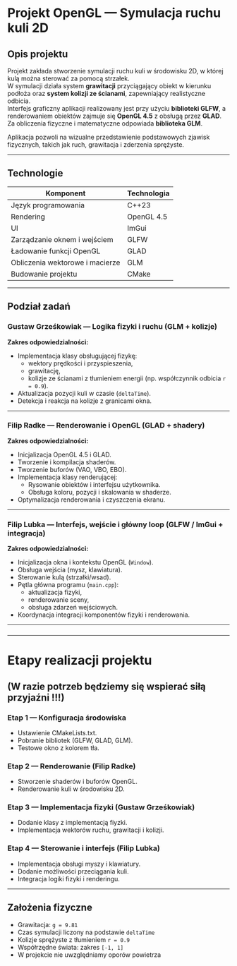 # Projekt OpenGL — Symulacja ruchu kuli 2D

## Opis projektu

Projekt zakłada stworzenie symulacji ruchu kuli w środowisku 2D, w której kulą można sterować za pomocą strzałek.  
W symulacji działa system **grawitacji** przyciągający obiekt w kierunku podłoża oraz **system kolizji ze ścianami**, zapewniający realistyczne odbicia.  
Interfejs graficzny aplikacji realizowany jest przy użyciu **biblioteki GLFW**, a renderowaniem obiektów zajmuje się **OpenGL 4.5** z obsługą przez **GLAD**.  
Za obliczenia fizyczne i matematyczne odpowiada **biblioteka GLM**.

Aplikacja pozwoli na wizualne przedstawienie podstawowych zjawisk fizycznych, takich jak ruch, grawitacja i zderzenia sprężyste.

---

## Technologie

| Komponent | Technologia |
|------------|--------------|
| Język programowania | C++23 |
| Rendering | OpenGL 4.5 |
|UI|ImGui|
| Zarządzanie oknem i wejściem | GLFW |
| Ładowanie funkcji OpenGL | GLAD |
| Obliczenia wektorowe i macierze | GLM |
| Budowanie projektu | CMake |

---

## Podział zadań

### **Gustaw Grześkowiak — Logika fizyki i ruchu (GLM + kolizje)**

**Zakres odpowiedzialności:**
- Implementacja klasy obsługującej fizykę:
    - wektory prędkości i przyspieszenia,
    - grawitację,
    - kolizje ze ścianami z tłumieniem energii (np. współczynnik odbicia `r = 0.9`).
- Aktualizacja pozycji kuli w czasie (`deltaTime`).
- Detekcja i reakcja na kolizje z granicami okna.

---

### **Filip Radke — Renderowanie i OpenGL (GLAD + shadery)**

**Zakres odpowiedzialności:**
- Inicjalizacja OpenGL 4.5 i GLAD.
- Tworzenie i kompilacja shaderów.
- Tworzenie buforów (VAO, VBO, EBO).
- Implementacja klasy renderującej:
    - Rysowanie obiektów i interfejsu użytkownika.
    - Obsługa koloru, pozycji i skalowania w shaderze.
- Optymalizacja renderowania i czyszczenia ekranu.

---

### **Filip Lubka — Interfejs, wejście i główny loop (GLFW / ImGui + integracja)**

**Zakres odpowiedzialności:**
- Inicjalizacja okna i kontekstu OpenGL (`Window`).
- Obsługa wejścia (mysz, klawiatura).
- Sterowanie kulą (strzałki/wsad).
- Pętla główna programu (`main.cpp`):
    - aktualizacja fizyki,
    - renderowanie sceny,
    - obsługa zdarzeń wejściowych.
- Koordynacja integracji komponentów fizyki i renderowania.

---

### 

---

# Etapy realizacji projektu
## (**W razie potrzeb będziemy się wspierać siłą przyjaźni !!!**)

### Etap 1 — Konfiguracja środowiska
- Ustawienie CMakeLists.txt.
- Pobranie bibliotek (GLFW, GLAD, GLM).
- Testowe okno z kolorem tła.

### Etap 2 — Renderowanie (Filip Radke)
- Stworzenie shaderów i buforów OpenGL.
- Renderowanie kuli w środowisku 2D.

### Etap 3 — Implementacja fizyki (Gustaw Grześkowiak)
- Dodanie klasy z implementacją fiyzki.
- Implementacja wektorów ruchu, grawitacji i kolizji.

### Etap 4 — Sterowanie i interfejs (Filip Lubka)
- Implementacja obsługi myszy i klawiatury.
- Dodanie możliwości przeciągania kuli.
- Integracja logiki fizyki i renderingu.

---

## Założenia fizyczne

- Grawitacja: `g = 9.81`
- Czas symulacji liczony na podstawie `deltaTime`
- Kolizje sprężyste z tłumieniem `r = 0.9`
- Współrzędne świata: zakres `[-1, 1]`
- W projekcie nie uwzględniamy oporów powietrza